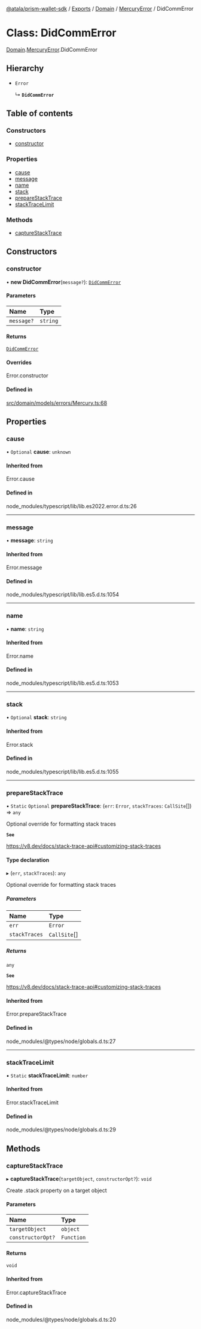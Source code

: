 [@atala/prism-wallet-sdk](../README.md) / [Exports](../modules.md) / [Domain](../modules/Domain.md) / [MercuryError](../modules/Domain.MercuryError.md) / DidCommError

# Class: DidCommError

[Domain](../modules/Domain.md).[MercuryError](../modules/Domain.MercuryError.md).DidCommError

## Hierarchy

- `Error`

  ↳ **`DidCommError`**

## Table of contents

### Constructors

- [constructor](Domain.MercuryError.DidCommError.md#constructor)

### Properties

- [cause](Domain.MercuryError.DidCommError.md#cause)
- [message](Domain.MercuryError.DidCommError.md#message)
- [name](Domain.MercuryError.DidCommError.md#name)
- [stack](Domain.MercuryError.DidCommError.md#stack)
- [prepareStackTrace](Domain.MercuryError.DidCommError.md#preparestacktrace)
- [stackTraceLimit](Domain.MercuryError.DidCommError.md#stacktracelimit)

### Methods

- [captureStackTrace](Domain.MercuryError.DidCommError.md#capturestacktrace)

## Constructors

### constructor

• **new DidCommError**(`message?`): [`DidCommError`](Domain.MercuryError.DidCommError.md)

#### Parameters

| Name | Type |
| :------ | :------ |
| `message?` | `string` |

#### Returns

[`DidCommError`](Domain.MercuryError.DidCommError.md)

#### Overrides

Error.constructor

#### Defined in

[src/domain/models/errors/Mercury.ts:68](https://github.com/input-output-hk/atala-prism-wallet-sdk-ts/blob/a3fc2aa/src/domain/models/errors/Mercury.ts#L68)

## Properties

### cause

• `Optional` **cause**: `unknown`

#### Inherited from

Error.cause

#### Defined in

node_modules/typescript/lib/lib.es2022.error.d.ts:26

___

### message

• **message**: `string`

#### Inherited from

Error.message

#### Defined in

node_modules/typescript/lib/lib.es5.d.ts:1054

___

### name

• **name**: `string`

#### Inherited from

Error.name

#### Defined in

node_modules/typescript/lib/lib.es5.d.ts:1053

___

### stack

• `Optional` **stack**: `string`

#### Inherited from

Error.stack

#### Defined in

node_modules/typescript/lib/lib.es5.d.ts:1055

___

### prepareStackTrace

▪ `Static` `Optional` **prepareStackTrace**: (`err`: `Error`, `stackTraces`: `CallSite`[]) => `any`

Optional override for formatting stack traces

**`See`**

https://v8.dev/docs/stack-trace-api#customizing-stack-traces

#### Type declaration

▸ (`err`, `stackTraces`): `any`

Optional override for formatting stack traces

##### Parameters

| Name | Type |
| :------ | :------ |
| `err` | `Error` |
| `stackTraces` | `CallSite`[] |

##### Returns

`any`

**`See`**

https://v8.dev/docs/stack-trace-api#customizing-stack-traces

#### Inherited from

Error.prepareStackTrace

#### Defined in

node_modules/@types/node/globals.d.ts:27

___

### stackTraceLimit

▪ `Static` **stackTraceLimit**: `number`

#### Inherited from

Error.stackTraceLimit

#### Defined in

node_modules/@types/node/globals.d.ts:29

## Methods

### captureStackTrace

▸ **captureStackTrace**(`targetObject`, `constructorOpt?`): `void`

Create .stack property on a target object

#### Parameters

| Name | Type |
| :------ | :------ |
| `targetObject` | `object` |
| `constructorOpt?` | `Function` |

#### Returns

`void`

#### Inherited from

Error.captureStackTrace

#### Defined in

node_modules/@types/node/globals.d.ts:20
